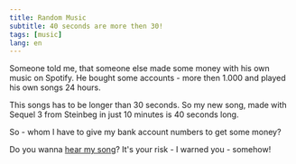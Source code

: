 ```yaml
---
title: Random Music
subtitle: 40 seconds are more then 30!
tags: [music]
lang: en
---
```


Someone told me, that someone else made some money with his own music on Spotify. He bought some accounts - more then 1.000 and played his own songs 24 hours.

This songs has to be longer than 30 seconds. So my new song, made with Sequel 3 from Steinbeg in just 10 minutes is 40 seconds long.

So - whom I have to give my bank account numbers to get some money?

Do you wanna <a href="Random.mp3">hear my song</a>? It's your risk - I warned you - somehow!